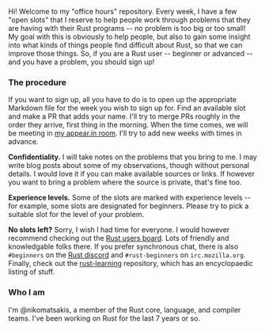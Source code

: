 Hi! Welcome to my "office hours" repository. Every week, I have a few
"open slots" that I reserve to help people work through problems that
they are having with their Rust programs -- no problem is too big or
too small! My goal with this is obviously to help people, but also to
gain some insight into what kinds of things people find difficult
about Rust, so that we can improve those things. So, if you are a Rust
user -- beginner or advanced -- and you have a problem, you should
sign up!

### The procedure

If you want to sign up, all you have to do is to open up the
appropriate Markdown file for the week you wish to sign up for. Find
an available slot and make a PR that adds your name. I'll try to merge
PRs roughly in the order they arrive, first thing in the morning. When
the time comes, we will be meeting in [my appear.in
room][appear]. I'll try to add new weeks with times in advance.

[appear]: http://appear.in/i-heart-rust

**Confidentiality.** I will take notes on the problems that you bring
to me. I may write blog posts about some of my observations, though
without personal details. I would love it if you can make available
sources or links. If however you want to bring a problem where the
source is private, that's fine too.

**Experience levels.** Some of the slots are marked with experience
levels -- for example, some slots are designated for beginners.
Please try to pick a suitable slot for the level of your problem.

**No slots left?** Sorry, I wish I had time for everyone. I would
however recommend checking out the [Rust users board]. Lots of
friendly and knowledgable folks there. If you prefer synchronous chat,
there is also `#beginners` on the [Rust
discord](https://discord.gg/rust-lang) and `#rust-beginners` on
`irc.mozilla.org`. Finally, check out the [rust-learning] repository,
which has an encyclopaedic listing of stuff.

[Rust users board]: https://users.rust-lang.org/
[rust-learning]: https://github.com/ctjhoa/rust-learning

### Who I am

I'm @nikomatsakis, a member of the Rust core, language, and compiler
teams. I've been working on Rust for the last 7 years or so.
